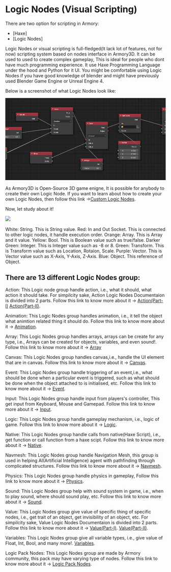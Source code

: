 # Logic Nodes (Visual Scripting)

There are two option for scripting in Armory:
* [Haxe]
* [Logic Nodes]

Logic Nodes or visual scripting is full-fledged(It lack lot of features, not for now) scripting system based on nodes interface in Armory3D.
It can be used to used to create complex gameplay, This is ideal for people who dont have much programming experience.
It use Haxe Programming Language under the hood and Python for it UI.
You might be comfortable using Logic Nodes if you have good knowledge of blender and might have previously used Blender Game Engine or Unreal Engine 4.

Below is a screenshot of what Logic Nodes look like:

![](/assets/logic_nodes_nodesgrouplook.JPG)

As Armory3D is Open-Source 3D game enigne, It is possible for anybody to create their own Logic Node.
If you want to learn about how to create your own Logic Nodes, then follow this link ->[Custom Logic Nodes](/dev/logicnodes.md).

Now, let study about it!

![](/assets/.JPG)

White: String. This is String value.
Red: In and Out Socket. This is connected to other logic nodes, it handle execution order.
Orange: Array. This is Array and it value.
Yellow: Bool. This is Boolean value such as true/false.
Darker Green: Integer. This is Integer value such as -8 or 8.
Green: Transform. This is Transform value such as Location, Rotaion, Scale.
Purple: Vector. This is Vector value such as X-Axis, Y-Axis, Z-Axis.
Blue: Object. This reference of Object.

## There are 13 different Logic Nodes group:

Action: This Logic node group handle action, i.e., what it should, what action it should take. For simpilcity sake, Action Logic Nodes Documentaion is divided into 2 parts. 
Follow this link to know more about it -> [Action(Part-I)](/logic_nodes/logic_nodes_action1.md) [Action(Part-II)](/logic_nodes/logic_nodes_action2.md).

Animation: This Logic Nodes group handles animation, i.e., it tell the object what animtion related thing it should do. 
Follow this link to know more about it -> [Animation](/logic_nodes/logic_nodes_animation.md).

Array: This Logic Nodes group handles arrays, arrays can be create for any type, i.e., Arrays can be created for objects, variables, and even sound!. 
Follow this link to know more about it -> [Array](/logic_nodes/logic_nodes_array.md)

Canvas: This Logic Nodes group handles canvas,i.e., handle the UI element that are in canvas. 
Follow this link to know more about it -> [Canvas](/logic_nodes/logic_nodes_canvas.md).

Event: This Logic Nodes group handle triggering of an event,i.e., what should be done when a particular event is triggered, such as what should be done when the object attached to is initialised, etc. 
Follow this link to know more about it -> [Event](/logic_nodes/logic_nodes_event.md).

Input: This Logic Nodes group handle input from players's controller, This get input from Keyboard, Mouse and Gamepad. 
Follow this link to know more about it -> [Input](/logic_nodes/logic_nodes_input.md).

Logic: This Logic Nodes group handle gameplay mechanism, i.e., logic of game. 
Follow this link to know more about it -> [Logic](/logic_nodes/logic_nodes_logic.md).

Native: This Logic Nodes group handle calls from native(Haxe Script), i.e., get function or call function from a haxe scipt. 
Follow this link to know more about it -> [Native](/logic_nodes/logic_nodes_native.md).

Navmesh: This Logic Nodes group handle Navigation Mesh, this group is used in helping AI(Artificial Intelligence) agent with pathfinding through complicated structures. 
Follow this link to know more about it -> [Navmesh](/logic_nodes/logic_nodes_navmesh.md).

Physics: This Logic Nodes group handle physics in gameplay, 
Follow this link to know more about it -> [Physics](/logic_nodes/logic_nodes_physics.md).

Sound: This Logic Nodes group help with sound system in game, i.e., when to play sound, where should sound play, etc. 
Follow this link to know more about it -> [Sound](/logic_nodes/logic_nodes_sound.md).

Value: This Logic Nodes group give value of specific thing of specific nodes, i.e., get trait of an object, get invisibility of an object, etc. For simpilcity sake, Value Logic Nodes Documentaion is divided into 2 parts. 
Follow this link to know more about it -> [Value(Part-I)](/logic_nodes/logic_nodes_value.md). [Value(Part-II)](/logic_nodes/logic_nodes_value.md).

Variables: This Logic Nodes group give all variable types, i.e., give value of Float, Int, Bool, and many more!.
[Variables](/logic_nodes/logic_nodes_variables.md).

Logic Pack Nodes: This Logic Nodes group are made by Armory community, this pack may have varying type of nodes. Follow this link to know more about it -> [Logic Pack Nodes](/logic_nodes/logic_nodes_logicpack.md).